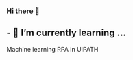 ### Hi there 👋

## - 🌱 I’m currently learning ... 
   Machine learning
   RPA in UIPATH
<!--
**iamabdull/iamabdull** is a ✨ _special_ ✨ repository because its `README.md` (this file) appears on your GitHub profile.
Here are some ideas to get you started:

- 🔭 I’m currently working on ...
- 🌱 I’m currently learning ... 
  Machine learning
  RPA in UIPATH
  Electronic and Communication Engineering

- 👯 I’m looking to collaborate on ...
- 🤔 I’m looking for help with ...
- 💬 Ask me about ...
- 📫 How to reach me: ...
  
- 😄 Pronouns: ...
- ⚡ Fun fact: ...
-->

